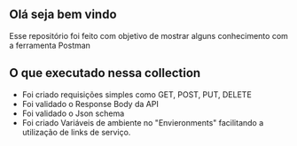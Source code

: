 ## Olá seja bem vindo

  Esse repositório foi feito com objetivo de mostrar alguns conhecimento com a ferramenta Postman

## O que executado nessa collection 

- Foi criado requisições simples como GET, POST, PUT, DELETE
- Foi validado o Response Body da API 
- Foi validado o Json schema
- Foi criado Variáveis de ambiente no "Envieronments" facilitando a utilização de links de serviço.
  
